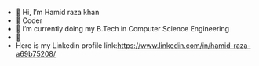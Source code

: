 - 👋 Hi, I’m Hamid raza khan
- 👀 Coder 
- 🌱 I’m currently doing my B.Tech in Computer Science Engineering
- 💞️
- Here is my Linkedin profile link:https://www.linkedin.com/in/hamid-raza-a69b75208/


<!---
Hamidraza3587/Hamidraza3587 is a ✨ special ✨ repository because its `README.md` (this file) appears on your GitHub profile.
You can click the Preview link to take a look at your changes.
--->

